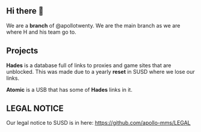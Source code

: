 ## Hi there 👋

We are a **branch** of @apollotwenty. We are the main branch as we are where H and his team go to. 


## Projects 


**Hades** is a database full of links to proxies and game sites that are unblocked. This was made due to a yearly **reset** in SUSD where we lose our links.

**Atomic** is a USB that has some of **Hades** links in it.


## LEGAL NOTICE

Our legal notice to SUSD is in here: https://github.com/apollo-mms/LEGAL
